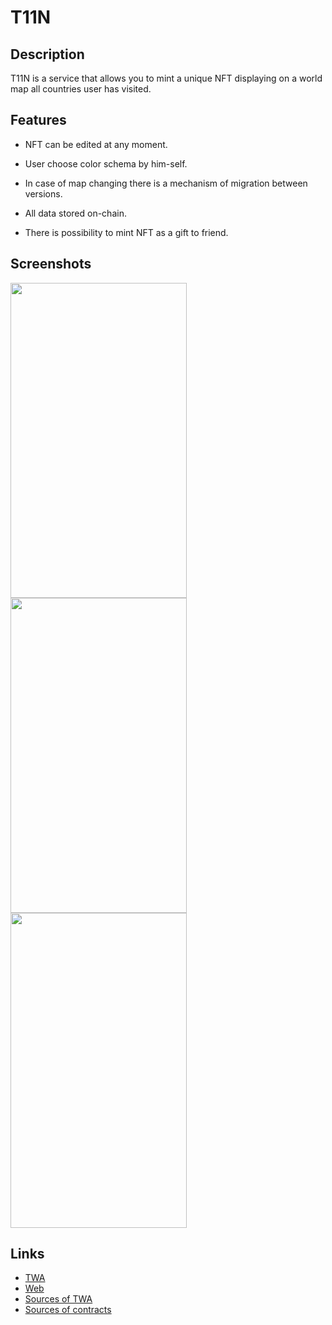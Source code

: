 # T11N

## Description

T11N is a service that allows you to mint a unique NFT displaying on a world map all countries user has visited.

## Features

- NFT can be edited at any moment.

- User choose color schema by him-self.

- In case of map changing there is a mechanism of migration between versions.

- All data stored on-chain.

- There is possibility to mint NFT as a gift to friend.

## Screenshots

<img src="https://krivochenko.github.io/t11n/1.jpg" alt="" style="height: 504px; width:282px;"/>
<img src="https://krivochenko.github.io/t11n/2.jpg" alt="" style="height: 504px; width:282px;"/>
<img src="https://krivochenko.github.io/t11n/3.jpg" alt="" style="height: 504px; width:282px;"/>

## Links

- [TWA](https://t.me/t11n_bot)
- [Web](https://krivochenko.github.io/t11n/)
- [Sources of TWA](https://github.com/krivochenko/t11n)
- [Sources of contracts](https://github.com/krivochenko/t11n-contracts)

